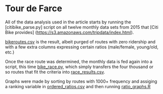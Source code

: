 # Tour de Farce

All of the data analysis used in the article starts by running the [citibike_parse.py] script on all twelve monthly data sets from 2015 that [Citi Bike provides] (https://s3.amazonaws.com/tripdata/index.html). 

[bikeroutes.csv](../master/bikeroutes.csv) is the result, albeit purged of routes with zero ridership and with a few extra columns expressing certain ratios (male/female, young/old, etc.)

Once the race route was determined, the monthly data is fed again into a script, this time [bike_race.py](../master/bike_race.py), which simply transfers the four thousand or so routes that fit the criteria into [race_results.csv](../master/race_results.csv).

Graphs were made by sorting by routes with 1000+ frequency and assiging a ranking variable in [ordered_ratios.csv](../master/ordered_ratios.csv) and then running [ratio_graphs.R](../master/ratio_graphs.R)

